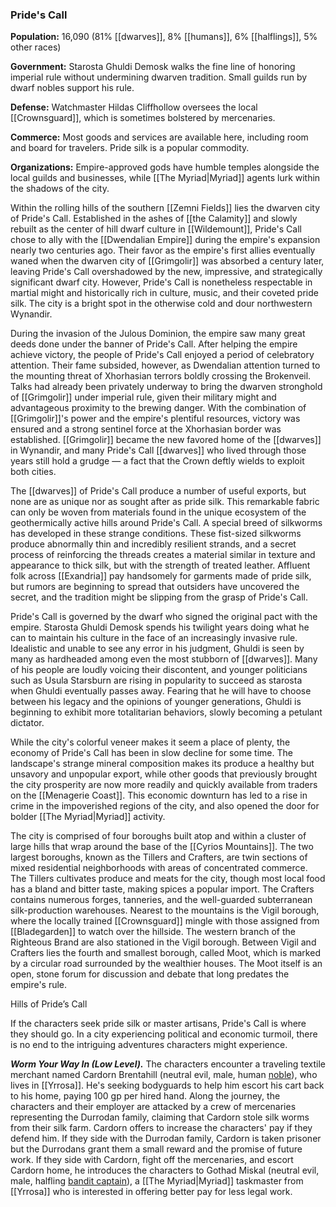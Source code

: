 ### Pride's Call

**Population:** 16,090 (81% [[dwarves]], 8% [[humans]], 6% [[halflings]], 5% other races)

**Government:** Starosta Ghuldi Demosk walks the fine line of honoring imperial rule without undermining dwarven tradition. Small guilds run by dwarf nobles support his rule.

**Defense:** Watchmaster Hildas Cliffhollow oversees the local [[Crownsguard]], which is sometimes bolstered by mercenaries.

**Commerce:** Most goods and services are available here, including room and board for travelers. Pride silk is a popular commodity.

**Organizations:** Empire-approved gods have humble temples alongside the local guilds and businesses, while [[The Myriad|Myriad]] agents lurk within the shadows of the city.

Within the rolling hills of the southern [[Zemni Fields]] lies the dwarven city of Pride's Call. Established in the ashes of [[the Calamity]] and slowly rebuilt as the center of hill dwarf culture in [[Wildemount]], Pride's Call chose to ally with the [[Dwendalian Empire]] during the empire's expansion nearly two centuries ago. Their favor as the empire's first allies eventually waned when the dwarven city of [[Grimgolir]] was absorbed a century later, leaving Pride's Call overshadowed by the new, impressive, and strategically significant dwarf city. However, Pride's Call is nonetheless respectable in martial might and historically rich in culture, music, and their coveted pride silk. The city is a bright spot in the otherwise cold and dour northwestern Wynandir.

During the invasion of the Julous Dominion, the empire saw many great deeds done under the banner of Pride's Call. After helping the empire achieve victory, the people of Pride's Call enjoyed a period of celebratory attention. Their fame subsided, however, as Dwendalian attention turned to the mounting threat of Xhorhasian terrors boldly crossing the Brokenveil. Talks had already been privately underway to bring the dwarven stronghold of [[Grimgolir]] under imperial rule, given their military might and advantageous proximity to the brewing danger. With the combination of [[Grimgolir]]'s power and the empire's plentiful resources, victory was ensured and a strong sentinel force at the Xhorhasian border was established. [[Grimgolir]] became the new favored home of the [[dwarves]] in Wynandir, and many Pride's Call [[dwarves]] who lived through those years still hold a grudge — a fact that the Crown deftly wields to exploit both cities.

The [[dwarves]] of Pride's Call produce a number of useful exports, but none are as unique nor as sought after as pride silk. This remarkable fabric can only be woven from materials found in the unique ecosystem of the geothermically active hills around Pride's Call. A special breed of silkworms has developed in these strange conditions. These fist-sized silkworms produce abnormally thin and incredibly resilient strands, and a secret process of reinforcing the threads creates a material similar in texture and appearance to thick silk, but with the strength of treated leather. Affluent folk across [[Exandria]] pay handsomely for garments made of pride silk, but rumors are beginning to spread that outsiders have uncovered the secret, and the tradition might be slipping from the grasp of Pride's Call.

Pride's Call is governed by the dwarf who signed the original pact with the empire. Starosta Ghuldi Demosk spends his twilight years doing what he can to maintain his culture in the face of an increasingly invasive rule. Idealistic and unable to see any error in his judgment, Ghuldi is seen by many as hardheaded among even the most stubborn of [[dwarves]]. Many of his people are loudly voicing their discontent, and younger politicians such as Usula Starsburn are rising in popularity to succeed as starosta when Ghuldi eventually passes away. Fearing that he will have to choose between his legacy and the opinions of younger generations, Ghuldi is beginning to exhibit more totalitarian behaviors, slowly becoming a petulant dictator.

While the city's colorful veneer makes it seem a place of plenty, the economy of Pride's Call has been in slow decline for some time. The landscape's strange mineral composition makes its produce a healthy but unsavory and unpopular export, while other goods that previously brought the city prosperity are now more readily and quickly available from traders on the [[Menagerie Coast]]. This economic downturn has led to a rise in crime in the impoverished regions of the city, and also opened the door for bolder [[The Myriad|Myriad]] activity.

The city is comprised of four boroughs built atop and within a cluster of large hills that wrap around the base of the [[Cyrios Mountains]]. The two largest boroughs, known as the Tillers and Crafters, are twin sections of mixed residential neighborhoods with areas of concentrated commerce. The Tillers cultivates produce and meats for the city, though most local food has a bland and bitter taste, making spices a popular import. The Crafters contains numerous forges, tanneries, and the well-guarded subterranean silk-production warehouses. Nearest to the mountains is the Vigil borough, where the locally trained [[Crownsguard]] mingle with those assigned from [[Bladegarden]] to watch over the hillside. The western branch of the Righteous Brand are also stationed in the Vigil borough. Between Vigil and Crafters lies the fourth and smallest borough, called Moot, which is marked by a circular road surrounded by the wealthier houses. The Moot itself is an open, stone forum for discussion and debate that long predates the empire's rule.

[](https://media.dndbeyond.com/compendium-images/egtw/yDOyqyOocErRgYJK/03-11.png)

Hills of Pride’s Call

If the characters seek pride silk or master artisans, Pride's Call is where they should go. In a city experiencing political and economic turmoil, there is no end to the intriguing adventures characters might experience.

_**Worm Your Way In (Low Level).**_ The characters encounter a traveling textile merchant named Cardorn Brentahill (neutral evil, male, human [noble](https://www.dndbeyond.com/monsters/noble)), who lives in [[Yrrosa]]. He's seeking bodyguards to help him escort his cart back to his home, paying 100 gp per hired hand. Along the journey, the characters and their employer are attacked by a crew of mercenaries representing the Durrodan family, claiming that Cardorn stole silk worms from their silk farm. Cardorn offers to increase the characters' pay if they defend him. If they side with the Durrodan family, Cardorn is taken prisoner but the Durrodans grant them a small reward and the promise of future work. If they side with Cardorn, fight off the mercenaries, and escort Cardorn home, he introduces the characters to Gothad Miskal (neutral evil, male, halfling [bandit captain](https://www.dndbeyond.com/monsters/bandit-captain)), a [[The Myriad|Myriad]] taskmaster from [[Yrrosa]] who is interested in offering better pay for less legal work.